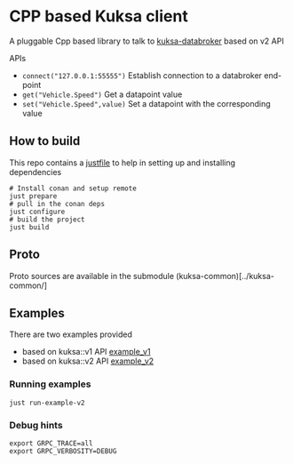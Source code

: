 # CPP based Kuksa client

A pluggable Cpp based library to talk to [kuksa-databroker](https://github.com/eclipse-kuksa/kuksa-databroker)
based on v2 API

APIs

- `connect("127.0.0.1:55555")`
    Establish connection to a databroker end-point
- `get("Vehicle.Speed")`
    Get a datapoint value
- `set("Vehicle.Speed",value)`
    Set a datapoint with the corresponding value

## How to build

This repo contains a [justfile](https://github.com/casey/just) to help in
setting up and installing dependencies

```shell
# Install conan and setup remote
just prepare
# pull in the conan deps
just configure
# build the project
just build
```

## Proto

Proto sources are available in the submodule (kuksa-common)[../kuksa-common/]

## Examples

There are two examples provided

- based on kuksa::v1 API [example_v1](example/example_v1.cpp)
- based on kuksa::v2 API [example_v2](example/example_v2.cpp)

### Running examples

```shell
just run-example-v2
```

### Debug hints

```shell
export GRPC_TRACE=all
export GRPC_VERBOSITY=DEBUG
```
